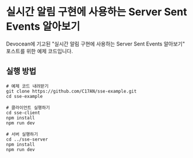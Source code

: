 # 실시간 알림 구현에 사용하는 Server Sent Events 알아보기

Devocean에 기고된 "실시간 알림 구현에 사용하는 Server Sent Events 알아보기" 포스트를 위한 예제 코드입니다.

## 실행 방법

```
# 예제 코드 내려받기
git clone https://github.com/C17AN/sse-example.git
cd sse-example

# 클라이언트 실행하기
cd sse-client
npm install
npm run dev

# 서버 실행하기
cd ../sse-server
npm install
npm run dev

```
